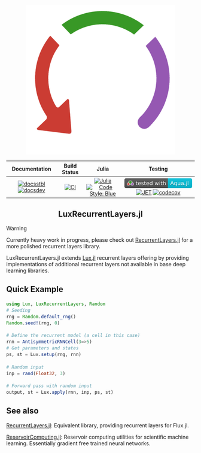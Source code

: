 <p align="center">
    <img width="400px" src="docs/src/assets/logo.png"/>
</p>

<div align="center">


| **Documentation** | **Build Status** | **Julia** | **Testing** |
|:-----------------:|:----------------:|:---------:|:-----------:|
| [![docsstbl][docs-stbl]][docsstbl-url] [![docsdev][docs-dev]][docsdev-url] | [![CI][ci-img]][ci-url] | [![Julia][julia-img]][julia-url] [![Code Style: Blue][style-img]][style-url] | [![Aqua QA][aqua-img]][aqua-url] [![JET][jet-img]][jet-url] [![codecov][cc-img]][cc-url] |


[docs-stbl]: https://img.shields.io/badge/docs-stable-blue.svg
[docsstbl-url]: https://MartinuzziFrancesco.github.io/LuxRecurrentLayers.jl/stable/

[docs-dev]: https://img.shields.io/badge/docs-dev-blue.svg
[docsdev-url]: https://MartinuzziFrancesco.github.io/LuxRecurrentLayers.jl/dev/

[ci-img]: https://github.com/MartinuzziFrancesco/LuxRecurrentLayers.jl/actions/workflows/CI.yml/badge.svg?branch=main
[ci-url]: https://github.com/MartinuzziFrancesco/LuxRecurrentLayers.jl/actions/workflows/CI.yml?query=branch%3Amain

[cc-img]: https://codecov.io/gh/MartinuzziFrancesco/LuxRecurrentLayers.jl/branch/main/graph/badge.svg
[cc-url]: https://codecov.io/gh/MartinuzziFrancesco/LuxRecurrentLayers.jl

[julia-img]: https://img.shields.io/badge/julia-v1.10+-blue.svg
[julia-url]: https://julialang.org/

[style-img]: https://img.shields.io/static/v1?label=code%20style&message=SciML&color=9558b2&labelColor=389826
[style-url]: https://github.com/SciML/SciMLStyle

[aqua-img]: https://raw.githubusercontent.com/JuliaTesting/Aqua.jl/master/badge.svg
[aqua-url]: https://github.com/JuliaTesting/Aqua.jl

[jet-img]: https://img.shields.io/badge/%E2%9C%88%EF%B8%8F%20tested%20with%20-%20JET.jl%20-%20red
[jet-url]: https://github.com/aviatesk/JET.jl

</div>

<div align="center">
    <h2>LuxRecurrentLayers.jl</h2>
</div>

> [!WARNING]  
> Currently heavy work in progress, please check out
> [RecurrentLayers.jl](https://github.com/MartinuzziFrancesco/RecurrentLayers.jl)
> for a more polished recurrent layers library.

LuxRecurrentLayers.jl extends [Lux.jl](https://github.com/LuxDL/Lux.jl)
recurrent layers offering by providing implementations of additional
recurrent layers not available in base deep learning libraries.

## Quick Example

```julia
using Lux, LuxRecurrentLayers, Random
# Seeding
rng = Random.default_rng()
Random.seed!(rng, 0)

# Define the recurrent model (a cell in this case)
rnn = AntisymmetricRNNCell(3=>5)
# Get parameters and states
ps, st = Lux.setup(rng, rnn)

# Random input
inp = rand(Float32, 3)

# Forward pass with random input
output, st = Lux.apply(rnn, inp, ps, st)
```


## See also

[RecurrentLayers.jl](https://github.com/MartinuzziFrancesco/RecurrentLayers.jl):
Equivalent library, providing recurrent layers for Flux.jl.

[ReservoirComputing.jl](https://github.com/SciML/ReservoirComputing.jl):
Reservoir computing utilities for scientific machine learning.
Essentially gradient free trained neural networks.